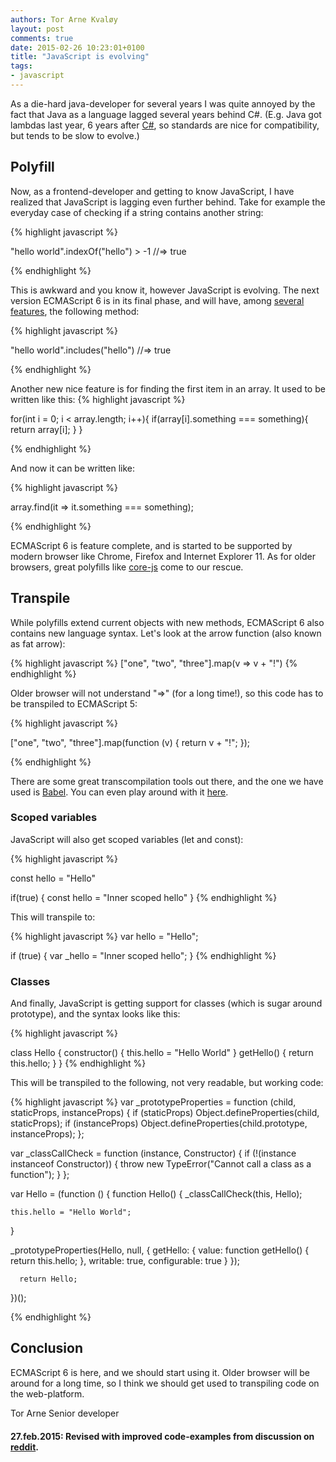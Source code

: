 ```yaml
---
authors: Tor Arne Kvaløy
layout: post
comments: true
date: 2015-02-26 10:23:01+0100
title: "JavaScript is evolving"
tags:
- javascript
---
```


As a die-hard java-developer for several years I was quite annoyed by the fact that Java as a language lagged several years behind C#. (E.g. Java got lambdas last year, 6 years after [C#](http://en.wikipedia.org/wiki/C_Sharp_%28programming_language%29), so standards are nice for compatibility, but tends to be slow to evolve.)

## Polyfill
Now, as a frontend-developer and getting to know JavaScript, I have realized that JavaScript is lagging even further behind. Take for example the everyday case of checking if a string contains another string:

{% highlight javascript %}

"hello world".indexOf("hello") > -1
//=> true

{% endhighlight %}

This is awkward and you know it, however JavaScript is evolving. The next version ECMAScript 6 is in its final phase, and will have, among [several features](https://github.com/zloirock/core-js#ecmascript-6), the following method:

{% highlight javascript %}

"hello world".includes("hello")
//=> true

{% endhighlight %}


Another new nice feature is for finding the first item in an array. It used to be written like this:
{% highlight javascript %}

for(int i = 0; i < array.length; i++){
  if(array[i].something === something){
    return array[i];
  }
}

{% endhighlight %}

And now it can be written like:

{% highlight javascript %}

array.find(it => it.something === something);

{% endhighlight %}

ECMAScript 6 is feature complete, and is started to be supported by modern browser like Chrome, Firefox and Internet Explorer 11. As for older browsers, great polyfills like [core-js](https://github.com/zloirock/core-js) come to our rescue.

## Transpile
While polyfills extend current objects with new methods, ECMAScript 6 also contains new language syntax. Let's look at the arrow function (also known as fat arrow):

{% highlight javascript %}
["one", "two", "three"].map(v => v + "!")
{% endhighlight %}

Older browser will not understand "=>" (for a long time!), so this code has to be transpiled to ECMAScript 5:

{% highlight javascript %}

["one", "two", "three"].map(function (v) {
  return v + "!";
});

{% endhighlight %}

There are some great transcompilation tools out there, and the one we have used is [Babel](https://babeljs.io/). You can even play around with it [here](https://babeljs.io/repl/).

### Scoped variables
JavaScript will also get scoped variables (let and const):

{% highlight javascript %}

const hello = "Hello"

if(true) {
  const hello = "Inner scoped hello"
}
{% endhighlight %}

This will transpile to:

{% highlight javascript %}
var hello = "Hello";

if (true) {
  var _hello = "Inner scoped hello";
}
{% endhighlight %}

### Classes
And finally, JavaScript is getting support for classes (which is sugar around prototype), and the syntax looks like this:

{% highlight javascript %}

class Hello {
  constructor() {
    this.hello = "Hello World"
  }
  getHello() {
    return this.hello;
  }
}
{% endhighlight %}

This will be transpiled to the following, not very readable, but working code:

{% highlight javascript %}
var _prototypeProperties = function (child, staticProps, instanceProps) { if (staticProps) Object.defineProperties(child, staticProps); if (instanceProps) Object.defineProperties(child.prototype, instanceProps); };

var _classCallCheck = function (instance, Constructor) { if (!(instance instanceof Constructor)) { throw new TypeError("Cannot call a class as a function"); } };

var Hello = (function () {
  function Hello() {
    _classCallCheck(this, Hello);

    this.hello = "Hello World";
  }

  _prototypeProperties(Hello, null, {
    getHello: {
      value: function getHello() {
        return this.hello;
        },
        writable: true,
        configurable: true
      }
      });

      return Hello;
})();

{% endhighlight %}

## Conclusion
ECMAScript 6 is here, and we should start using it. Older browser will be around for a long time, so I think we should get used to transpiling code on the web-platform.

Tor Arne
Senior developer


#### 27.feb.2015: Revised with improved code-examples from discussion on [reddit](https://www.reddit.com/r/javascript/comments/2x900k/javascript_is_evolving/).
